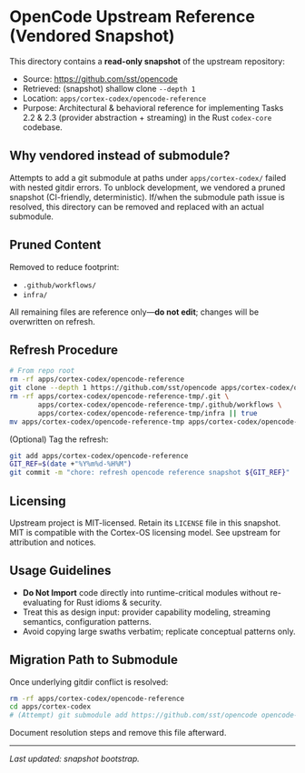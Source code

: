 # OpenCode Upstream Reference (Vendored Snapshot)

This directory contains a **read-only snapshot** of the upstream repository:

- Source: https://github.com/sst/opencode
- Retrieved: (snapshot) shallow clone `--depth 1`
- Location: `apps/cortex-codex/opencode-reference`
- Purpose: Architectural & behavioral reference for implementing Tasks 2.2 & 2.3 (provider abstraction + streaming) in the Rust `codex-core` codebase.

## Why vendored instead of submodule?

Attempts to add a git submodule at paths under `apps/cortex-codex/` failed with nested gitdir errors. To unblock development, we vendored a pruned snapshot (CI-friendly, deterministic). If/when the submodule path issue is resolved, this directory can be removed and replaced with an actual submodule.

## Pruned Content

Removed to reduce footprint:

- `.github/workflows/`
- `infra/`

All remaining files are reference only—**do not edit**; changes will be overwritten on refresh.

## Refresh Procedure

```bash
# From repo root
rm -rf apps/cortex-codex/opencode-reference
git clone --depth 1 https://github.com/sst/opencode apps/cortex-codex/opencode-reference-tmp
rm -rf apps/cortex-codex/opencode-reference-tmp/.git \
       apps/cortex-codex/opencode-reference-tmp/.github/workflows \
       apps/cortex-codex/opencode-reference-tmp/infra || true
mv apps/cortex-codex/opencode-reference-tmp apps/cortex-codex/opencode-reference
```

(Optional) Tag the refresh:

```bash
git add apps/cortex-codex/opencode-reference
GIT_REF=$(date +"%Y%m%d-%H%M")
git commit -m "chore: refresh opencode reference snapshot ${GIT_REF}"
```

## Licensing

Upstream project is MIT-licensed. Retain its `LICENSE` file in this snapshot. MIT is compatible with the Cortex-OS licensing model. See upstream for attribution and notices.

## Usage Guidelines

- **Do Not Import** code directly into runtime-critical modules without re-evaluating for Rust idioms & security.
- Treat this as design input: provider capability modeling, streaming semantics, configuration patterns.
- Avoid copying large swaths verbatim; replicate conceptual patterns only.

## Migration Path to Submodule

Once underlying gitdir conflict is resolved:

```bash
rm -rf apps/cortex-codex/opencode-reference
cd apps/cortex-codex
# (Attempt) git submodule add https://github.com/sst/opencode opencode-upstream
```

Document resolution steps and remove this file afterward.

---

_Last updated: snapshot bootstrap._
